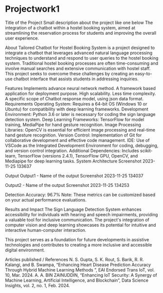 # Projectwork1
Title of the Project
Small description about the project like one below The integration of a chatbot within a hostel booking system, aimed at streamlining the reservation process for students and improving the overall user experience.

About
Tailored Chatbot for Hostel Booking System is a project designed to integrate a chatbot that leverages advanced natural language processing techniques to understand and respond to user queries to the hostel booking system. Traditional hostel booking processes are often time-consuming and involve manual searches and extensive communication with hostel staff. This project seeks to overcome these challenges by creating an easy-to-use chatbot interface that assists students in addressing inquiries.

Features
Implements advance neural network method.
A framework based application for deployment purpose.
High scalability.
Less time complexity.
A specific scope of Chatbot response model, using json data format.
Requirements
Operating System: Requires a 64-bit OS (Windows 10 or Ubuntu) for compatibility with deep learning frameworks.
Development Environment: Python 3.6 or later is necessary for coding the sign language detection system.
Deep Learning Frameworks: TensorFlow for model training, MediaPipe for hand gesture recognition.
Image Processing Libraries: OpenCV is essential for efficient image processing and real-time hand gesture recognition.
Version Control: Implementation of Git for collaborative development and effective code management.
IDE: Use of VSCode as the Integrated Development Environment for coding, debugging, and version control integration.
Additional Dependencies: Includes scikit-learn, TensorFlow (versions 2.4.1), TensorFlow GPU, OpenCV, and Mediapipe for deep learning tasks.
System Architecture
Screenshot 2023-11-25 133637

Output
Output1 - Name of the output
Screenshot 2023-11-25 134037

Output2 - Name of the output
Screenshot 2023-11-25 134253

Detection Accuracy: 96.7% Note: These metrics can be customized based on your actual performance evaluations.

Results and Impact
The Sign Language Detection System enhances accessibility for individuals with hearing and speech impairments, providing a valuable tool for inclusive communication. The project's integration of computer vision and deep learning showcases its potential for intuitive and interactive human-computer interaction.

This project serves as a foundation for future developments in assistive technologies and contributes to creating a more inclusive and accessible digital environment.

Articles published / References
N. S. Gupta, S. K. Rout, S. Barik, R. R. Kalangi, and B. Swampa, “Enhancing Heart Disease Prediction Accuracy Through Hybrid Machine Learning Methods ”, EAI Endorsed Trans IoT, vol. 10, Mar. 2024.
A. A. BIN ZAINUDDIN, “Enhancing IoT Security: A Synergy of Machine Learning, Artificial Intelligence, and Blockchain”, Data Science Insights, vol. 2, no. 1, Feb. 2024.
